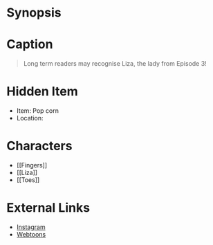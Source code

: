# Synopsis


# Caption
> Long term readers may recognise Liza, the lady from Episode 3!

# Hidden Item
* Item: Pop corn
* Location: <strike></strike>

# Characters
* [[Fingers]]
* [[Liza]]
* [[Toes]]

# External Links
* [Instagram](https://www.instagram.com/p/CSpzUZTqfIY/?igshid=YmMyMTA2M2Y=)
* [Webtoons](https://www.webtoons.com/en/challenge/twistwood-tales/92-ticket/viewer?title_no=344740&episode_no=98)